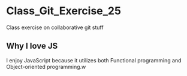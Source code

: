 # Class_Git_Exercise_25
Class exercise on collaborative git stuff

## Why I love JS
I enjoy JavaScript because it utilizes both Functional programming and Object-oriented programming.w